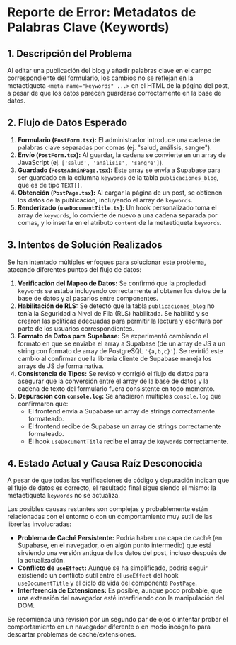 # Reporte de Error: Metadatos de Palabras Clave (Keywords)

## 1. Descripción del Problema

Al editar una publicación del blog y añadir palabras clave en el campo correspondiente del formulario, los cambios no se reflejan en la metaetiqueta `<meta name="keywords" ...>` en el HTML de la página del post, a pesar de que los datos parecen guardarse correctamente en la base de datos.

## 2. Flujo de Datos Esperado

1.  **Formulario (`PostForm.tsx`):** El administrador introduce una cadena de palabras clave separadas por comas (ej. "salud, análisis, sangre").
2.  **Envío (`PostForm.tsx`):** Al guardar, la cadena se convierte en un array de JavaScript (ej. `['salud', 'análisis', 'sangre']`).
3.  **Guardado (`PostsAdminPage.tsx`):** Este array se envía a Supabase para ser guardado en la columna `keywords` de la tabla `publicaciones_blog`, que es de tipo `TEXT[]`.
4.  **Obtención (`PostPage.tsx`):** Al cargar la página de un post, se obtienen los datos de la publicación, incluyendo el array de `keywords`.
5.  **Renderizado (`useDocumentTitle.ts`):** Un hook personalizado toma el array de `keywords`, lo convierte de nuevo a una cadena separada por comas, y lo inserta en el atributo `content` de la metaetiqueta `keywords`.

## 3. Intentos de Solución Realizados

Se han intentado múltiples enfoques para solucionar este problema, atacando diferentes puntos del flujo de datos:

1.  **Verificación del Mapeo de Datos:** Se confirmó que la propiedad `keywords` se estaba incluyendo correctamente al obtener los datos de la base de datos y al pasarlos entre componentes.
2.  **Habilitación de RLS:** Se detectó que la tabla `publicaciones_blog` no tenía la Seguridad a Nivel de Fila (RLS) habilitada. Se habilitó y se crearon las políticas adecuadas para permitir la lectura y escritura por parte de los usuarios correspondientes.
3.  **Formato de Datos para Supabase:** Se experimentó cambiando el formato en que se enviaba el array a Supabase (de un array de JS a un string con formato de array de PostgreSQL `'{a,b,c}'`). Se revirtió este cambio al confirmar que la librería cliente de Supabase maneja los arrays de JS de forma nativa.
4.  **Consistencia de Tipos:** Se revisó y corrigió el flujo de datos para asegurar que la conversión entre el array de la base de datos y la cadena de texto del formulario fuera consistente en todo momento.
5.  **Depuración con `console.log`:** Se añadieron múltiples `console.log` que confirmaron que:
    *   El frontend envía a Supabase un array de strings correctamente formateado.
    *   El frontend recibe de Supabase un array de strings correctamente formateado.
    *   El hook `useDocumentTitle` recibe el array de `keywords` correctamente.

## 4. Estado Actual y Causa Raíz Desconocida

A pesar de que todas las verificaciones de código y depuración indican que el flujo de datos es correcto, el resultado final sigue siendo el mismo: la metaetiqueta `keywords` no se actualiza.

Las posibles causas restantes son complejas y probablemente están relacionadas con el entorno o con un comportamiento muy sutil de las librerías involucradas:

*   **Problema de Caché Persistente:** Podría haber una capa de caché (en Supabase, en el navegador, o en algún punto intermedio) que está sirviendo una versión antigua de los datos del post, incluso después de la actualización.
*   **Conflicto de `useEffect`:** Aunque se ha simplificado, podría seguir existiendo un conflicto sutil entre el `useEffect` del hook `useDocumentTitle` y el ciclo de vida del componente `PostPage`.
*   **Interferencia de Extensiones:** Es posible, aunque poco probable, que una extensión del navegador esté interfiriendo con la manipulación del DOM.

Se recomienda una revisión por un segundo par de ojos o intentar probar el comportamiento en un navegador diferente o en modo incógnito para descartar problemas de caché/extensiones.
